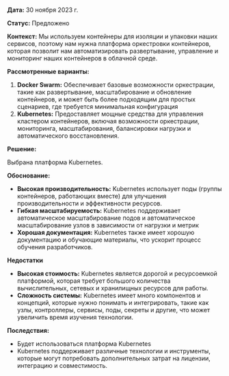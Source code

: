 **Дата:** 30 ноября 2023 г.

**Статус:** Предложено

**Контекст:**
Мы используем контейнеры для изоляции и упаковки наших сервисов, поэтому нам нужна платформа оркестровки контейнеров, которая позволит нам автоматизировать развертывание, управление и мониторинг наших контейнеров в облачной среде.

**Рассмотренные варианты:**

1. **Docker Swarm:** Обеспечивает базовые возможности оркестрации, такие как развертывание, масштабирование и обновление контейнеров, и может быть более подходящим для простых сценариев, где требуется минимальная конфигурация
2. **Kubernetes:** Предоставляет мощные средства для управления кластером контейнеров, включая возможности оркестрации, мониторинга, масштабирования, балансировки нагрузки и автоматического восстановления.

**Решение:**

Выбрана платформа Kubernetes.

**Обоснование:**

- **Высокая производительность:** Kubernetes использует поды (группы контейнеров, работающих вместе) для улучшения производительности и эффективности ресурсов.
- **Гибкая масштабируемость:** Kubernetes поддерживает автоматическое масштабирование подов и автоматическое масштабирование узлов в зависимости от нагрузки и метрик
- **Хорошая документация:** Kubernetes также имеет хорошую документацию и обучающие материалы, что ускорит процесс обучения разработчиков.

**Недостатки**

- **Высокая стоимость:** Kubernetes является дорогой и ресурсоемкой платформой, которая требует большого количества вычислительных, сетевых и хранилищных ресурсов для работы.
- **Сложность системы:** Kubernetes имеет много компонентов и концепций, которые нужно понимать и интегрировать, такие как узлы, контроллеры, сервисы, поды, секреты и другие, что
может увеличить время изучения технологии.

**Последствия:**

- Будет использоваться платформа Kubernetes
- Kubernetes поддерживает различные технологии и инструменты, которые могут потребовать дополнительных затрат на лицензии, интеграцию и совместимость.